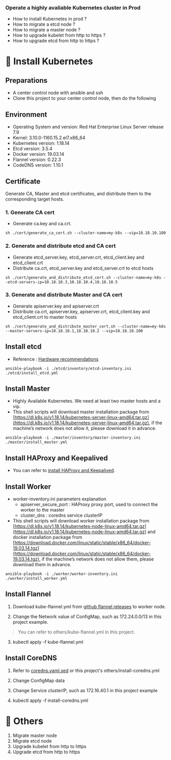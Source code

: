 ### Operate a highly avaliable Kubernetes cluster in Prod

- How to install Kubernetes in prod ? 
- How to migrate a etcd node ?
- How to migrate a master node ?
- How to upgrade kubelet from http to https ?
- How to upgrade etcd from http to https ?

# 🌱 Install Kubernetes


## Preparations

- A center control node with ansible and ssh
- Clone this project to your center control node, then do the following


## Environment

- Operating System and version: Red Hat Enterprise Linux Server release 7.9
- Kernel: 3.10.0-1160.15.2.el7.x86_64
- Kubernetes version: 1.18.14
- Etcd version: 3.5.4
- Docker version: 19.03.14
- Flannel version: 0.22.3
- CodeDNS version: 1.10.1


## Certificate

Generate CA, Master and etcd certificates, and distribute them to the corresponding target hosts.

### 1. Generate CA cert

- Generate ca.key and ca.crt. 

```
sh ./cert/generate_ca_cert.sh --cluster-name=my-k8s --vip=10.18.10.100
```

### 2. Generate and distribute etcd and CA cert

- Generate etcd_server.key, etcd_server.crt, etcd_client.key and etcd_client.crt
- Distribute ca.crt, etcd_server.key and etcd_server.crt to etcd hosts

```
sh ./cert/generate_and_distribute_etcd_cert.sh --cluster-name=my-k8s --etcd-servers-ip=10.18.10.3,10.18.10.4,10.18.10.5
```

### 3. Generate and distribute Master and CA cert

- Generate apiserver.key and apiserver.crt
- Distribute ca.crt, apiserver.key, apiserver.crt, etcd_client.key and etcd_client.crt to master hosts
```
sh ./cert/generate_and_distribute_master_cert.sh --cluster-name=my-k8s --master-servers-ip=10.18.10.1,10.18.10.2 --vip=10.18.10.100
```


## Install etcd

- Reference : [Hardware recommendations](https://etcd.io/docs/v3.3/op-guide/hardware/)

```
ansible-playbook -i ./etcd/inventory/etcd-inventory.ini ./etcd/install_etcd.yml
```


## Install Master

- Highly Available Kubernetes. We need at least two master hosts and a vip.
- This shell scripts will download master installation package from [https://dl.k8s.io/v1.18.14/kubernetes-server-linux-amd64.tar.gz](https://dl.k8s.io/v1.18.14/kubernetes-server-linux-amd64.tar.gz), if the machine’s network does not allow it, please download it in advance.

```
ansible-playbook -i ./master/inventory/master-inventory.ini ./master/install_master.yml
```


## Install HAProxy and Keepalived

- You can refer to [install HAProxy and Keepalived](./others/haproxy-and-keepalived.md).


## Install Worker

- worker-inventory.ini parameters explanation
	- apiserver_secure_port : HAProxy proxy port, used to connect the worker to the master
	- cluster_dns : coredns service clusterIP
- This shell scripts will download worker installation package from [https://dl.k8s.io/v1.18.14/kubernetes-node-linux-amd64.tar.gz](https://dl.k8s.io/v1.18.14/kubernetes-node-linux-amd64.tar.gz) and docker installation package from [https://download.docker.com/linux/static/stable/x86_64/docker-19.03.14.tgz](https://download.docker.com/linux/static/stable/x86_64/docker-19.03.14.tgz), if the machine’s network does not allow them, please download them in advance.


```
ansible-playbook -i ./worker/worker-inventory.ini ./worker/install_worker.yml
```

## Install Flannel

1. Download kube-flannel.yml from [github flannel releases](https://github.com/flannel-io/flannel/releases) to worker node.

2. Change the Network value of ConfigMap, such as 172.24.0.0/13 in this project example.

> You can refer to others/kube-flannel.yml in this project.

3. kubectl apply -f kube-flannel.yml

## Install CoreDNS

1. Refer to [coredns.yaml.sed](https://github.com/coredns/deployment/blob/master/kubernetes/coredns.yaml.sed) or this project's others/install-coredns.yml 

2. Change ConfigMap data

3. Change Service clusterIP, such as 172.16.40.1 in this project example

4. kubectl apply -f install-coredns.yml

# 🍄 Others 

1. Migrate master node
2. Migrate etcd node
3. Upgrade kubelet from http to https
4. Upgrade etcd from http to https





